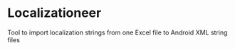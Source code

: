# Localizationeer
Tool to import localization strings from one Excel file to Android XML string files
